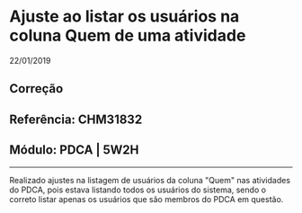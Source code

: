 # Ajuste ao listar os usuários na coluna Quem de uma atividade
22/01/2019
## Correção
## Referência: CHM31832
## Módulo: PDCA | 5W2H
***

Realizado ajustes na listagem de usuários da coluna "Quem" nas atividades do PDCA, pois estava listando todos os usuários do sistema, sendo o correto listar apenas os usuários que são membros do PDCA em questão.